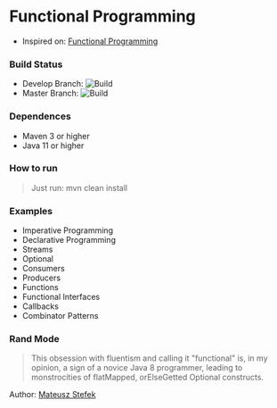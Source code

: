 # Functional Programming #

* Inspired on: [Functional Programming](https://github.com/amigoscode/java-functional-programming)

### Build Status
* Develop Branch: ![Build](https://github.com/oseasjs/functional-programming/workflows/Build/badge.svg?branch=develop)
* Master Branch: ![Build](https://github.com/oseasjs/functional-programming/workflows/Build/badge.svg?branch=master)

### Dependences

* Maven 3 or higher
* Java 11 or higher

### How to run

> Just run: mvn clean install 

### Examples ###

* Imperative Programming
* Declarative Programming
* Streams
* Optional
* Consumers
* Producers
* Functions
* Functional Interfaces
* Callbacks
* Combinator Patterns

### Rand Mode

> This obsession with fluentism and calling it "functional" is, in my opinion, a sign of a novice Java 8 programmer, leading to monstrocities of flatMapped, orElseGetted Optional constructs.
>
Author: [Mateusz Stefek](https://codereview.stackexchange.com/questions/214147/a-more-functional-try-catch-construct-in-java/214225)
